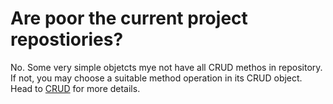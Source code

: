 # Are poor the current project repostiories?

No. Some very simple objetcts mye not have all CRUD methos in repository. If not, you may choose a suitable method operation in its CRUD object. Head to [CRUD](../CRUD/README.md) for more details.
